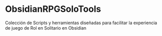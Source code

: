 # ObsidianRPGSoloTools
Colección de Scripts y herramientas  diseñadas para facilitar la experiencia  de juego de Rol en Solitario en Obsidian
